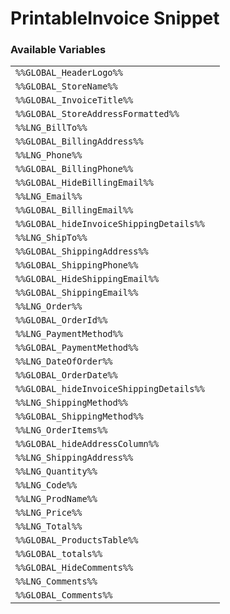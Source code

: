 # PrintableInvoice Snippet

### Available Variables
|||
|---|---|
| `%%GLOBAL_HeaderLogo%%` |
| `%%GLOBAL_StoreName%%` |
| `%%GLOBAL_InvoiceTitle%%` |
| `%%GLOBAL_StoreAddressFormatted%%` |
| `%%LNG_BillTo%%` |
| `%%GLOBAL_BillingAddress%%` |
| `%%LNG_Phone%%` |
| `%%GLOBAL_BillingPhone%%` |
| `%%GLOBAL_HideBillingEmail%%` |
| `%%LNG_Email%%` |
| `%%GLOBAL_BillingEmail%%` |
| `%%GLOBAL_hideInvoiceShippingDetails%%` |
| `%%LNG_ShipTo%%` |
| `%%GLOBAL_ShippingAddress%%` |
| `%%GLOBAL_ShippingPhone%%` |
| `%%GLOBAL_HideShippingEmail%%` |
| `%%GLOBAL_ShippingEmail%%` |
| `%%LNG_Order%%` |
| `%%GLOBAL_OrderId%%` |
| `%%LNG_PaymentMethod%%` |
| `%%GLOBAL_PaymentMethod%%` |
| `%%LNG_DateOfOrder%%` |
| `%%GLOBAL_OrderDate%%` |
| `%%GLOBAL_hideInvoiceShippingDetails%%` |
| `%%LNG_ShippingMethod%%` |
| `%%GLOBAL_ShippingMethod%%` |
| `%%LNG_OrderItems%%` |
| `%%GLOBAL_hideAddressColumn%%` |
| `%%LNG_ShippingAddress%%` |
| `%%LNG_Quantity%%` |
| `%%LNG_Code%%` |
| `%%LNG_ProdName%%` |
| `%%LNG_Price%%` |
| `%%LNG_Total%%` |
| `%%GLOBAL_ProductsTable%%` |
| `%%GLOBAL_totals%%` |
| `%%GLOBAL_HideComments%%` |
| `%%LNG_Comments%%` |
| `%%GLOBAL_Comments%%` |
